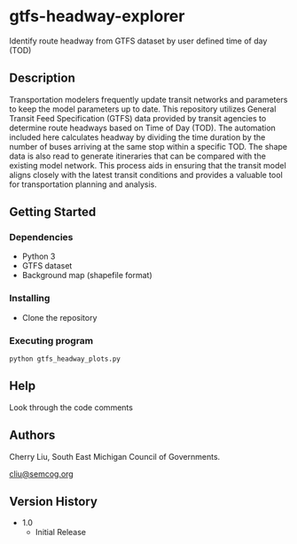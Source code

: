 # gtfs-headway-explorer
Identify route headway from GTFS dataset by user defined time of day (TOD)

## Description
Transportation modelers frequently update transit networks and parameters to keep the model parameters up to date. This repository utilizes General Transit Feed Specification (GTFS) data provided by transit agencies to determine route headways based on Time of Day (TOD). The automation included here calculates headway by dividing the time duration by the number of buses arriving at the same stop within a specific TOD. The shape data is also read to generate itineraries that can be compared with the existing model network. This process aids in ensuring that the transit model aligns closely with the latest transit conditions and provides a valuable tool for transportation planning and analysis.

## Getting Started

### Dependencies

* Python 3
* GTFS dataset
* Background map (shapefile format)

### Installing

* Clone the repository

### Executing program
```
python gtfs_headway_plots.py
```

## Help
Look through the code comments


## Authors

Cherry Liu, South East Michigan Council of Governments. 

cliu@semcog.org

## Version History

* 1.0
    * Initial Release
